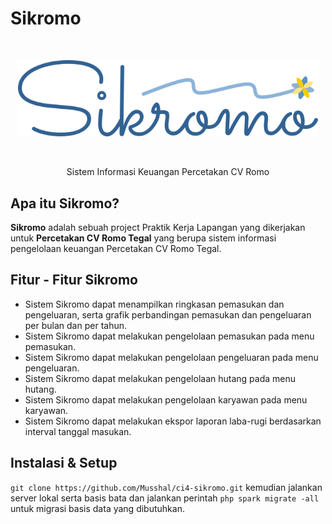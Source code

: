 # Sikromo

<br>
<p align="center">
  <img width=480 src="public/logo/Sikromo_logo.png">
</p>
<br>
<p align="center"> Sistem Informasi Keuangan Percetakan CV Romo
<br>

## Apa itu Sikromo?

**Sikromo** adalah sebuah project Praktik Kerja Lapangan yang dikerjakan untuk
**Percetakan CV Romo Tegal** yang berupa sistem informasi pengelolaan keuangan
Percetakan CV Romo Tegal.

## Fitur - Fitur Sikromo

- Sistem Sikromo dapat menampilkan ringkasan pemasukan
  dan pengeluaran, serta grafik perbandingan pemasukan dan pengeluaran per bulan dan per tahun.
- Sistem Sikromo dapat melakukan pengelolaan pemasukan pada menu pemasukan.
- Sistem Sikromo dapat melakukan pengelolaan pengeluaran pada menu pengeluaran.
- Sistem Sikromo dapat melakukan pengelolaan hutang pada menu hutang.
- Sistem Sikromo dapat melakukan pengelolaan karyawan pada menu karyawan.
- Sistem Sikromo dapat melakukan ekspor laporan laba-rugi berdasarkan interval tanggal masukan.

## Instalasi & Setup

`git clone https://github.com/Musshal/ci4-sikromo.git` kemudian jalankan server lokal serta basis
bata dan jalankan perintah `php spark migrate -all` untuk migrasi basis data yang dibutuhkan.
